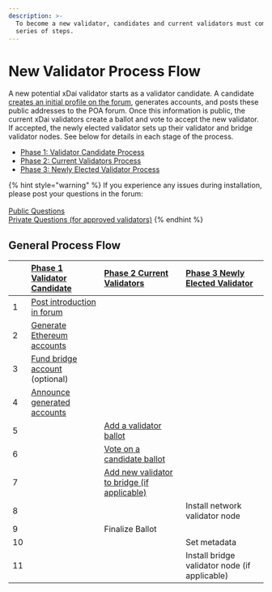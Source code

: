 ```yaml
---
description: >-
  To become a new validator, candidates and current validators must complete a
  series of steps.
---
```


# New Validator Process Flow

A new potential xDai validator starts as a validator candidate. A candidate [creates an initial profile on the forum](https://forum.poa.network/c/xdai-chain/validators-intro), generates accounts, and posts these public addresses to the POA forum. Once this information is public, the current xDai validators create a ballot and vote to accept the new validator. If accepted, the newly elected validator sets up their validator and bridge validator nodes. See below for details in each stage of the process.

* [Phase 1: Validator Candidate Process](untitled.md)
* [Phase 2: Current Validators Process](current-xdai-validators-ballot-process.md)
* [Phase 3: Newly Elected Validator Process](new-xdai-validator-node-setup.md)

{% hint style="warning" %}
If you experience any issues during installation, please post your questions in the forum:  
[  
Public Questions](https://forum.poa.network/c/xdai-chain/validators-support-public)  
[Private Questions \(for approved validators\)](https://forum.poa.network/c/xdai-chain/validators-support-private)
{% endhint %}

## General Process Flow

|   | [Phase 1 Validator Candidate](untitled.md) | [Phase 2 Current Validators](current-xdai-validators-ballot-process.md) | [Phase 3 Newly Elected Validator](new-xdai-validator-node-setup.md#7-setup-and-configure-your-validator-node) |
| :--- | :--- | :--- | :--- |
| 1 | [Post introduction in forum](untitled.md#1-post-introduction-to-forum) |  |  |
| 2 | [Generate Ethereum accounts](untitled.md#2-generate-up-to-4-ethereum-accounts) |  |  |
| 3 | [Fund bridge account](untitled.md#heading--3) \(optional\) |  |  |
| 4 | [Announce generated accounts](untitled.md#heading--4) |  |  |
| 5 |  | [Add a validator ballot](current-xdai-validators-ballot-process.md#5-add-a-ballot-to-elect-a-new-validator) |  |
| 6 |  | [Vote on a candidate ballot](current-xdai-validators-ballot-process.md#6-vote-on-a-new-candidate-ballot) |  |
| 7 |  | [Add new validator to bridge \(if applicable\)](current-xdai-validators-ballot-process.md#7-ensure-the-new-validators-node-is-running) |  |
| 8 |  |  | Install network validator node |
| 9 |  | Finalize Ballot |  |
| 10 |  |  | Set metadata |
| 11 |  |  | Install bridge validator node \(if applicable\) |

